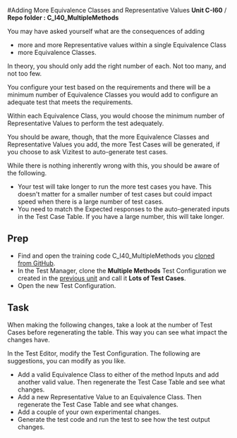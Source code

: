 #Adding More Equivalence Classes and Representative Values
**Unit C-I60** / **Repo folder : C_I40_MultipleMethods** 

You may have asked yourself what are the consequences of adding 

- more and more Representative values within a single Equivalence Class
- more Equivalence Classes.

In theory, you should only add the right number of each. Not too many, and not too few. 

You configure your test based on the requirements and there will be a minimum number of Equivalence Classes you would add to configure an adequate test that meets the requirements. 

Within each Equivalence Class, you would choose the minimum number of Representative Values to perform the test adequately.

You should be aware, though, that the more Equivalence Classes and Representative Values you add, the more Test Cases will be generated, if you choose to ask Vizitest to auto-generate test cases. 

While there is nothing inherently wrong with this, you should be aware of the following.

- Your test will take longer to run the more test cases you have. This doesn't matter for a smaller number of test cases but could impact speed when there is a large number of test cases.
- You need to match the Expected responses to the auto-generated inputs in the Test Case Table. If you have a large number, this will take longer.

## Prep
- Find and open the training code C_I40_MultipleMethods you [cloned from GitHub](github-repo.md).
- In the Test Manager, clone the  **Multiple Methods** Test Configuration we created in the [previous unit](C-I40-multiple-methods.md) and call it **Lots of Test Cases**. 
- Open the new Test Configuration.

## Task
When making the following changes, take a look at the number of Test Cases before regenerating the table. This way you can see what impact the changes have.

In the Test Editor, modify the Test Configuration. The following are suggestions, you can modify as you like.

- Add a valid Equivalence Class to either of the method Inputs and add another valid value. Then regenerate the Test Case Table and see what changes.
- Add a new Representative Value to an Equivalence Class. Then regenerate the Test Case Table and see what changes.
- Add a couple of your own experimental changes.
- Generate the test code and run the test to see how the test output changes.
